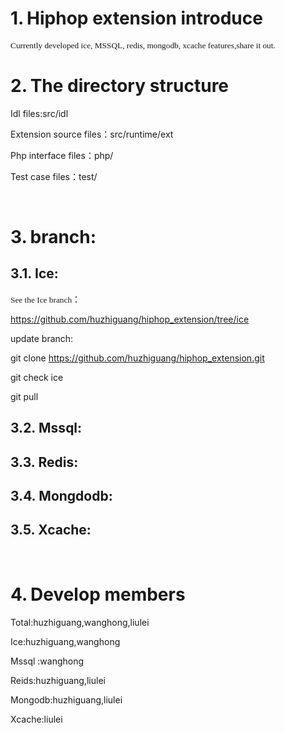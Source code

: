 <div><h1 style="margin-left:21.25pt;text-indent:-21.25pt"><span>1.<span style="font-weight:normal;font-size:7pt;font-family:'Times New Roman'">&nbsp;&nbsp;</span></span><span>Hiphop extension introduce</span></h1><p><span style="font-size:10.0pt;font-family:&quot">Currently de</span><span style="font-size:10.0pt;font-family:&quot">veloped ice, MSSQL, redis, mongodb, xcache features,share it out.</span></p>
<h1 style="margin-left:21.25pt;text-indent:-21.25pt"><span>2.<span style="font-weight:normal;font-size:7pt;font-family:'Times New Roman'">&nbsp;&nbsp;</span></span><span>The directory structure</span></h1><p><span>Idl files:src/idl</span></p>
<p><span>Extension source files</span><span style="font-family:宋体">：</span><span>src/runtime/ext</span></p>
<p><span>Php interface files</span><span style="font-family:宋体">：</span><span>php/</span></p>
<p><span>Test case files</span><span style="font-family:宋体">：</span><span>test/</span></p>
<p><span>&nbsp;</span></p>
<h1 style="margin-left:21.25pt;text-indent:-21.25pt"><span>3.<span style="font-weight:normal;font-size:7pt;font-family:'Times New Roman'">&nbsp;&nbsp;</span></span><span>branch:</span></h1><h2 style="margin-left:1.0cm;text-indent:-1.0cm"><span>3.1.<span style="font-weight:normal;font-size:7pt;font-family:'Times New Roman'">&nbsp; </span></span><span>Ice:</span></h2><p><span style="font-size:10.0pt;font-family:&quot">See the Ice </span><span style="font-size:10.0pt;font-family:&quot">branch</span><span style="font-family:宋体">：</span></p>
<p><span><a href="https://github.com/huzhiguang/hiphop_extension/tree/ice">https://github.com/huzhiguang/hiphop_extension/tree/ice</a></span></p>
<p><span>update branch:</span></p>
<p><span>git clone <a href="https://github.com/huzhiguang/hiphop_extension.git">https://github.com/huzhiguang/hiphop_extension.git</a></span></p>
<p><span>git check ice</span></p>
<p><span>git pull</span></p>
<h2 style="margin-left:1.0cm;text-indent:-1.0cm"><span>3.2.<span style="font-weight:normal;font-size:7pt;font-family:'Times New Roman'">&nbsp; </span></span><span>Mssql:</span></h2><h2 style="margin-left:1.0cm;text-indent:-1.0cm"><span>3.3.<span style="font-weight:normal;font-size:7pt;font-family:'Times New Roman'">&nbsp; </span></span><span>Redis:</span></h2><h2 style="margin-left:1.0cm;text-indent:-1.0cm"><span>3.4.<span style="font-weight:normal;font-size:7pt;font-family:'Times New Roman'">&nbsp; </span></span><span>Mongdodb:</span></h2><h2 style="margin-left:1.0cm;text-indent:-1.0cm"><span>3.5.<span style="font-weight:normal;font-size:7pt;font-family:'Times New Roman'">&nbsp; </span></span><span>Xcache:</span></h2><p><span>&nbsp;</span></p>
<h1 style="margin-left:21.25pt;text-indent:-21.25pt"><span>4.<span style="font-weight:normal;font-size:7pt;font-family:'Times New Roman'">&nbsp;&nbsp;</span></span><span>Develop members</span></h1><p><span>Total:huzhiguang,wanghong,liulei</span></p>
<p><span>Ice:huzhiguang,wanghong</span></p>
<p><span>Mssql :wanghong</span></p>
<p><span>Reids:huzhiguang,liulei</span></p>
<p><span>Mongodb:huzhiguang,liulei</span></p>
<p><span>Xcache:liulei</span></p>
</div>
